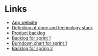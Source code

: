 Links
===
* [App website](https://bookrec-frontend.herokuapp.com/)
* [Definition of done and technology stack](definition-and-stack.md)
* [Product backlog](https://helsinkifi-my.sharepoint.com/:x:/g/personal/gadamson_ad_helsinki_fi/EaBFDDpmDTFNs5V0jFAsA3ABkgP_PZ7NUz5YkMXjyY-Ybw?e=hUmNol)
* [Backlog for sprint 1](https://trello.com/b/LG5QtBCT/sprint-backlog-1)  
* [Burndown chart for sprint 1](https://BurndownForTrello.com/share/hixn5gninl)  
* [Backlog for spring 2](https://trello.com/b/HTVghSRT/sprint-backlog-2)
